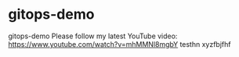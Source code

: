 # gitops-demo
gitops-demo
Please follow my latest YouTube video: https://www.youtube.com/watch?v=mhMMNl8mgbY
testhn
xyzfbjfhf
